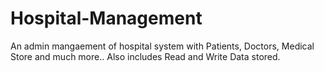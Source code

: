 # Hospital-Management
An admin mangaement of hospital system with Patients, Doctors, Medical Store and much more.. Also includes Read and Write Data stored.
